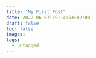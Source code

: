 ```yaml
---
title: "My First Post"
date: 2022-06-07T19:14:53+02:00
draft: false
toc: false
images:
tags:
  - untagged
---
```



